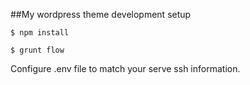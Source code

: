 ##My wordpress theme development setup

`$ npm install`

`$ grunt flow`

Configure .env file to match your serve ssh information.
